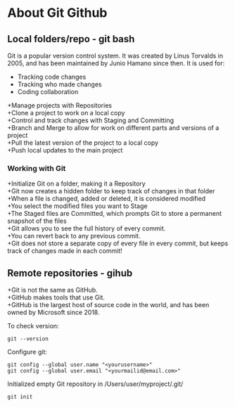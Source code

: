 # About Git Github

## Local folders/repo - git bash

Git is a popular version control system. It was created by Linus Torvalds in 2005, and has been maintained by Junio Hamano since then.
It is used for:
  + Tracking code changes
  + Tracking who made changes
  + Coding collaboration

+Manage projects with Repositories</br>
+Clone a project to work on a local copy</br>
+Control and track changes with Staging and Committing</br>
+Branch and Merge to allow for work on different parts and versions of a project</br>
+Pull the latest version of the project to a local copy</br>
+Push local updates to the main project</br>

### Working with Git
+Initialize Git on a folder, making it a Repository</br>
+Git now creates a hidden folder to keep track of changes in that folder</br>
+When a file is changed, added or deleted, it is considered modified</br>
+You select the modified files you want to Stage</br>
+The Staged files are Committed, which prompts Git to store a permanent snapshot of the files</br>
+Git allows you to see the full history of every commit.</br>
+You can revert back to any previous commit.</br>
+Git does not store a separate copy of every file in every commit, but keeps track of changes made in each commit!</br>


## Remote repositories - gihub

+Git is not the same as GitHub.</br>
+GitHub makes tools that use Git.</br>
+GitHub is the largest host of source code in the world, and has been owned by Microsoft since 2018.</br>


To check version:
```
git --version
```

Configure git:
```
git config --global user.name "<yourusername>"
git config --global user.email "<yourmailid@email.com>"
``` 

Initialized empty Git repository in /Users/user/myproject/.git/
```
git init 
```

